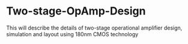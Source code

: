 # Two-stage-OpAmp-Design
This will describe the details of two-stage operational amplifier design, simulation and layout using 180nm CMOS technology

